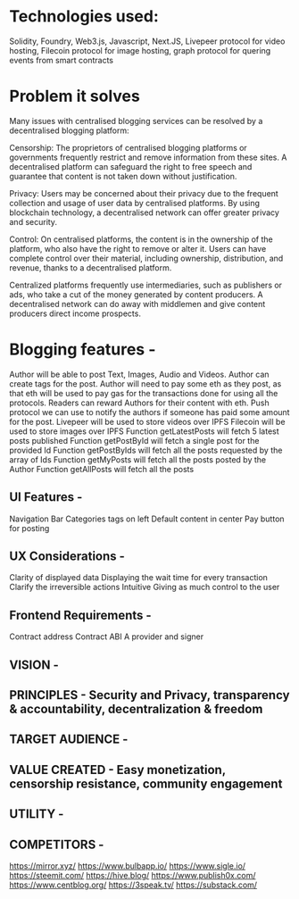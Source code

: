 # Technologies used:
Solidity, Foundry, Web3.js, Javascript, Next.JS, Livepeer protocol for video hosting, Filecoin protocol for image hosting, graph protocol for quering events from smart contracts

# Problem it solves
Many issues with centralised blogging services can be resolved by a decentralised blogging platform:

Censorship: The proprietors of centralised blogging platforms or governments frequently restrict and remove information from these sites. A decentralised platform can safeguard the right to free speech and guarantee that content is not taken down without justification.

Privacy: Users may be concerned about their privacy due to the frequent collection and usage of user data by centralised platforms. By using blockchain technology, a decentralised network can offer greater privacy and security.

Control: On centralised platforms, the content is in the ownership of the platform, who also have the right to remove or alter it. Users can have complete control over their material, including ownership, distribution, and revenue, thanks to a decentralised platform.

Centralized platforms frequently use intermediaries, such as publishers or ads, who take a cut of the money generated by content producers. A decentralised network can do away with middlemen and give content producers direct income prospects.

# Blogging features - 
Author will be able to post Text, Images, Audio and Videos.
Author can create tags for the post.
Author will need to pay some eth as they post, as that eth will be used to pay gas for the transactions done for using all the protocols.
Readers can reward Authors for their content with eth.
Push protocol we can use to notify the authors if someone has paid some amount for the post.
Livepeer will be used to store videos over IPFS
Filecoin will be used to store images over IPFS
Function getLatestPosts will fetch 5 latest posts published
Function getPostById will fetch a single post for the provided Id
Function getPostByIds will fetch all the posts requested by the array of Ids
Function getMyPosts will fetch all the posts posted by the Author
Function getAllPosts will fetch all the posts

## UI Features - 
Navigation Bar
Categories tags on left
Default content in center
Pay button for posting

## UX Considerations - 
Clarity of displayed data
Displaying the wait time for every transaction
Clarify the irreversible actions
Intuitive
Giving as much control to the user 
## Frontend Requirements - 
Contract address
Contract ABI
A provider and signer
	
## VISION - 
## PRINCIPLES - Security and Privacy, transparency & accountability, decentralization & freedom
## TARGET AUDIENCE - 
## VALUE CREATED - Easy monetization, censorship resistance, community engagement
## UTILITY - 
## COMPETITORS -  
https://mirror.xyz/
https://www.bulbapp.io/
https://www.sigle.io/
https://steemit.com/
https://hive.blog/
https://www.publish0x.com/
https://www.centblog.org/
https://3speak.tv/
https://substack.com/
